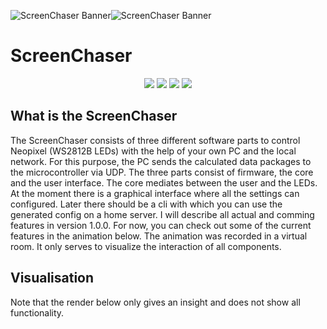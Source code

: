 ![ScreenChaser Banner](https://xi72yow.de/data/pictures/screenchaser_logo.png#gh-light-mode-only)![ScreenChaser Banner](https://xi72yow.de/data/pictures/screenchaser_logo_white.png#gh-dark-mode-only)

<h1 align="left">ScreenChaser</h1>

<p align="center">
  <img src="https://img.shields.io/badge/Maintained%3F-Yes-green?style=for-the-badge">
  <img src="https://img.shields.io/github/license/xi72yow/ScreenChaser?style=for-the-badge">
  <img src="https://img.shields.io/github/stars/xi72yow/ScreenChaser?style=for-the-badge">
  <img src="https://img.shields.io/github/issues/xi72yow/ScreenChaser?color=violet&style=for-the-badge">
</p>

## What is the ScreenChaser

The ScreenChaser consists of three different software parts to control Neopixel (WS2812B LEDs) with the help of your own PC and the local network. For this purpose, the PC sends the calculated data packages to the microcontroller via UDP. The three parts consist of firmware, the core and the user interface. The core mediates between the user and the LEDs. At the moment there is a graphical interface where all the settings can configured. Later there should be a cli with which you can use the generated config on a home server. I will describe all actual and comming features in version 1.0.0. For now, you can check out some of the current features in the animation below. The animation was recorded in a virtual room. It only serves to visualize the interaction of all components.

## Visualisation

Note that the render below only gives an insight and does not show all functionality.

